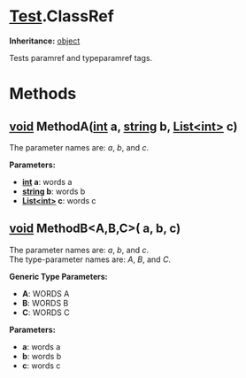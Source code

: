 # [Test](TableOfContents.Test.md).ClassRef

**Inheritance:** [object](https://docs.microsoft.com/en-us/dotnet/api/system.object)  

Tests paramref and typeparamref tags.  

# Methods

## [void](https://docs.microsoft.com/en-us/dotnet/api/system.void) MethodA([int](https://docs.microsoft.com/en-us/dotnet/api/system.int32) a, [string](https://docs.microsoft.com/en-us/dotnet/api/system.string) b, [List&lt;int&gt;](https://docs.microsoft.com/en-us/dotnet/api/system.collections.generic.list-1) c)

The parameter names are: _a_, _b_, and _c_.  

**Parameters:**  
* **[int](https://docs.microsoft.com/en-us/dotnet/api/system.int32) a**: words a  
* **[string](https://docs.microsoft.com/en-us/dotnet/api/system.string) b**: words b  
* **[List&lt;int&gt;](https://docs.microsoft.com/en-us/dotnet/api/system.collections.generic.list-1) c**: words c  

## [void](https://docs.microsoft.com/en-us/dotnet/api/system.void) MethodB<A,B,C>( a,  b,  c)

The parameter names are: _a_, _b_, and _c_.  
The type-parameter names are: _A_, _B_, and _C_.  

**Generic Type Parameters:**  

* **A**: WORDS A  
* **B**: WORDS B  
* **C**: WORDS C  

**Parameters:**  
* **a**: words a  
* **b**: words b  
* **c**: words c  

